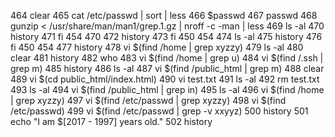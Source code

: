 464  clear
  465  cat /etc/passwd | sort | less
  466  $passwd
  467  passwd
  468  gunzip < /usr/share/man/man1/grep.1.gz | nroff -c -man | less
  469  ls -al
  470  history
  471  fi 454 470
  472  history
  473  fi 450 454
  474  ls -al
  475  history
  476  fi 450 454
  477  history
  478  vi $(find /home | grep xyzzy)
  479  ls -al
  480  clear
  481  history
  482  who
  483  vi $(find /home | grep u)
  484  vi $(find /.ssh | grep m)
  485  history
  486  ls -al
  487  vi $(find /public_html | grep m)
  488  clear
  489  vi $(cd public_html/index.html)
  490  vi test.txt
  491  ls -al
  492  rm test.txt
  493  ls -al
  494  vi $(find /public_html | grep in)
  495  ls -al
  496  vi $(find /home | grep xyzzy)
  497  vi $(find /etc/passwd | grep xyzzy)
  498  vi $(find /etc/passwd)
  499  vi $(find /etc/passwd | grep -v xxyyz)
  500  history
  501  echo "I am $[2017 - 1997] years old."
  502  history

